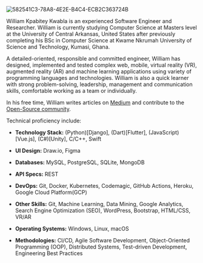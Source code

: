 ![582541C3-78A8-4E2E-B4C4-ECB2C363724B](https://user-images.githubusercontent.com/19711677/88672804-80f9de00-d0ad-11ea-94d1-6ee8bb0aff0f.png)


<!--
**Williano/Williano** is a ✨ _special_ ✨ repository because its `README.md` (this file) appears on your GitHub profile.

Here are some ideas to get you started:

- 🔭 I’m currently working on ...
- 🌱 I’m currently learning ...
- 👯 I’m looking to collaborate on ...
- 🤔 I’m looking for help with ...
- 💬 Ask me about ...
- 📫 How to reach me: ...
- 😄 Pronouns: ...
- ⚡ Fun fact: ...
-->


William Kpabitey Kwabla is an experienced Software Engineer and Researcher. William is currently studying Computer Science at Masters level at the University of Central Arkansas, United States after previously completing his BSc in Computer Science at Kwame Nkrumah University of Science and Technology, Kumasi, Ghana.

A detailed-oriented, responsible and committed engineer, William has designed, implemented and tested complex web, mobile, virtual reality (VR), augmented reality (AR) and machine learning applications using variety of programming languages and technologies. William is also a quick learner with strong problem-solving, leadership, management and communication skills, comfortable working as a team or individually.

In his free time, William writes articles on [Medium](https://medium.com/@paawilly17) and contribute to the [Open-Source community](https://github.com/Williano?tab=repositories).



Technical proficiency include:

- **Technology Stack:** (Python)[Django], (Dart)[Flutter], (JavaScript)[Vue.js], (C#)[Unity], C/C++, Swift

- **UI Design:** Draw.io, Figma

- **Databases:** MySQL, PostgreSQL, SQLite, MongoDB

- **API Specs:** REST

- **DevOps:** Git, Docker, Kubernetes, Codemagic, GitHub Actions, Heroku, Google Cloud Platform(GCP)

- **Other Skills:** Git, Machine Learning, Data Mining, Google Analytics, Search Engine Optimization (SEO), WordPress, Bootstrap, HTML/CSS, VR/AR

- **Operating Systems:** Windows, Linux, macOS

- **Methodologies:** CI/CD, Agile Software Development, Object-Oriented Programming (OOP), Distributed Systems, Test-driven Development, Engineering Best Practices
